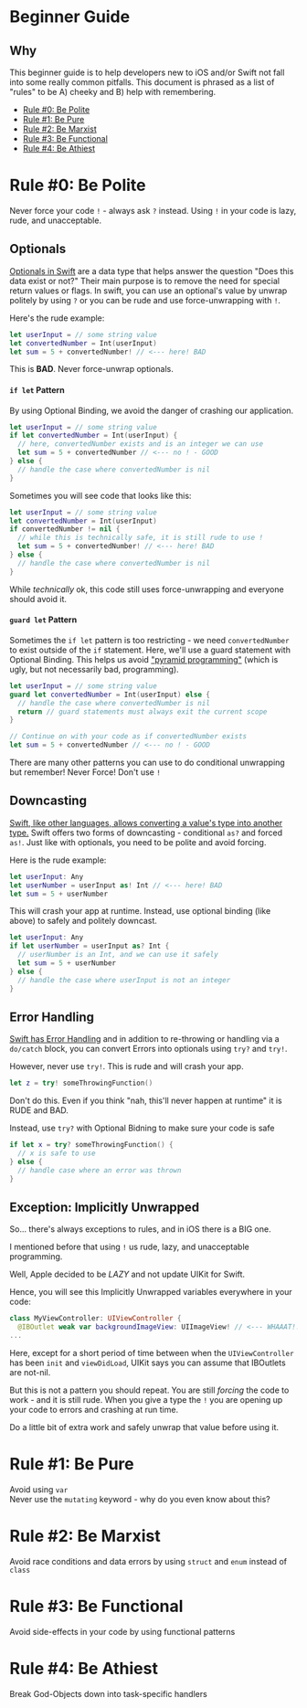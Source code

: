 # Beginner Guide

## Why
This beginner guide is to help developers new to iOS and/or Swift not fall into some really common pitfalls. This document is phrased as a list of "rules" to be A) cheeky and B) help with remembering.

* [Rule #0: Be Polite](#rule-0-be-polite)
* [Rule #1: Be Pure](#rule-1-be-pure)
* [Rule #2: Be Marxist](#rule-2-be-marxist)
* [Rule #3: Be Functional](#rule-3-be-functional)
* [Rule #4: Be Athiest](#rule-4-be-athiest)

# Rule #0: Be Polite
Never force your code `!` - always ask `?` instead. Using `!` in your code is lazy, rude, and unacceptable.

## Optionals
[Optionals in Swift](https://developer.apple.com/library/content/documentation/Swift/Conceptual/Swift_Programming_Language/TheBasics.html#//apple_ref/doc/uid/TP40014097-CH5-ID330) are a data type that helps answer the question "Does this data exist or not?" Their main purpose is to remove the need for special return values or flags. In swift, you can use an optional's value by unwrap politely by using `?` or you can be rude and use force-unwrapping with `!`.

Here's the rude example:
```swift
let userInput = // some string value
let convertedNumber = Int(userInput)
let sum = 5 + convertedNumber! // <--- here! BAD
```

This is **BAD**. Never force-unwrap optionals.

#### `if let` Pattern
By using Optional Binding, we avoid the danger of crashing our application. 
```swift
let userInput = // some string value
if let convertedNumber = Int(userInput) {
  // here, convertedNumber exists and is an integer we can use
  let sum = 5 + convertedNumber // <--- no ! - GOOD
} else {
  // handle the case where convertedNumber is nil
}
```

Sometimes you will see code that looks like this:
```swift
let userInput = // some string value
let convertedNumber = Int(userInput)
if convertedNumber != nil {
  // while this is technically safe, it is still rude to use !
  let sum = 5 + convertedNumber! // <--- here! BAD
} else {
  // handle the case where convertedNumber is nil
}
```
While _technically_ ok, this code still uses force-unwrapping and everyone should avoid it.

#### `guard let` Pattern
Sometimes the `if let` pattern is too restricting - we need `convertedNumber` to exist outside of the `if` statement.  Here, we'll use a guard statement with Optional Binding. This helps us avoid ["pyramid programming"](https://thatthinginswift.com/guard-statement-swift/) (which is ugly, but not necessarily bad, programming).
```swift
let userInput = // some string value
guard let convertedNumber = Int(userInput) else {
  // handle the case where convertedNumber is nil
  return // guard statements must always exit the current scope
}

// Continue on with your code as if convertedNumber exists
let sum = 5 + convertedNumber // <--- no ! - GOOD
```

There are many other patterns you can use to do conditional unwrapping but remember! Never Force! Don't use `!`

## Downcasting
[Swift, like other languages, allows converting a value's type into another type.](https://developer.apple.com/library/content/documentation/Swift/Conceptual/Swift_Programming_Language/TypeCasting.html#//apple_ref/doc/uid/TP40014097-CH22-ID341) Swift offers two forms of downcasting - conditional `as?` and forced `as!`. Just like with optionals, you need to be polite and avoid forcing.

Here is the rude example:
```swift
let userInput: Any
let userNumber = userInput as! Int // <--- here! BAD
let sum = 5 + userNumber
```

This will crash your app at runtime. Instead, use optional binding (like above) to safely and politely downcast.
```swift
let userInput: Any
if let userNumber = userInput as? Int {
  // userNumber is an Int, and we can use it safely
  let sum = 5 + userNumber
} else {
  // handle the case where userInput is not an integer
}
```

## Error Handling
[Swift has Error Handling](https://developer.apple.com/library/content/documentation/Swift/Conceptual/Swift_Programming_Language/ErrorHandling.html) and in addition to re-throwing or handling via a `do/catch` block, you can convert Errors into optionals using `try?` and `try!`.

However, never use `try!`. This is rude and will crash your app.
```swift
let z = try! someThrowingFunction()
```
Don't do this. Even if you think "nah, this'll never happen at runtime" it is RUDE and BAD.

Instead, use `try?` with Optional Bidning to make sure your code is safe
```swift
if let x = try? someThrowingFunction() {
  // x is safe to use
} else {
  // handle case where an error was thrown
}
```

## Exception: Implicitly Unwrapped
So... there's always exceptions to rules, and in iOS there is a BIG one.

I mentioned before that using `!` us rude, lazy, and unacceptable programming.

Well, Apple decided to be *LAZY* and not update UIKit for Swift.

Hence, you will see this Implicitly Unwrapped variables everywhere in your code:

```swift
class MyViewController: UIViewController {
  @IBOutlet weak var backgroundImageView: UIImageView! // <--- WHAAAT!!! BAD
...
```

Here, except for a short period of time between when the `UIViewController` has been `init` and `viewDidLoad`, UIKit says you can assume that IBOutlets are not-nil.

But this is not a pattern you should repeat. You are still _forcing_ the code to work - and it is still rude.  When you give a type the `!` you are opening up your code to errors and crashing at run time.

Do a little bit of extra work and safely unwrap that value before using it.


# Rule #1: Be Pure 
Avoid using `var`  
Never use the `mutating` keyword - why do you even know about this?

# Rule #2: Be Marxist
Avoid race conditions and data errors by using `struct` and `enum` instead of `class`

# Rule #3: Be Functional
Avoid side-effects in your code by using functional patterns

# Rule #4: Be Athiest
Break God-Objects down into task-specific handlers
